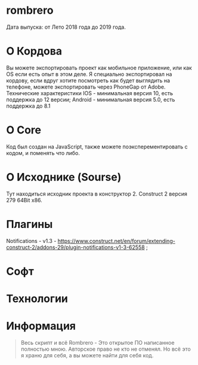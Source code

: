 # rombrero
Дата выпуска: от Лето 2018 года до 2019 года. 
# О Кордова
Вы можете экспортировать проект как мобильное приложение, или как OS если есть опыт в этом деле. Я специально экспортировал на кордову, если вдруг хотите посмотреть как будет выглядить на телефоне, можете экспортировать через PhoneGap от Adobe. Технические характеристики IOS - минимальная версия 10, есть поддержка до 12 версии; Android - минимальная версия 5.0, есть поддержка до 8.1
# О Core
Код был создан на JavaScript, также можете поэксперементировать с кодом, и поменять что либо.
# О Исходнике (Sourse)
Тут находиться исходник проекта в конструктор 2. Construct 2 версия 279 64Bit x86. 
# Плагины
Notifications - v1.3 - https://www.construct.net/en/forum/extending-construct-2/addons-29/plugin-notifications-v1-3-62558 ; 
# Софт
# Технологии
# Информация
> Весь скрипт и всё Rombrero - Это открытое ПО написанное полностью мною. Авторское право не кто не отменял. Но всё это я храню для себя, а вы можете найти для себя код. 
